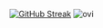 [![GitHub Streak](https://streak-stats.demolab.com/?user=ethanknights&theme=dark)](https://git.io/streak-stats)
<img src="https://github-readme-stats.vercel.app/api/top-langs?username=ethanknights&show_icons=true&locale=en&layout=compact&theme=chartreuse-dark" alt="ovi" />